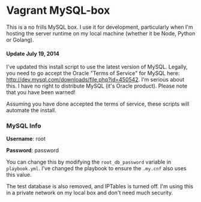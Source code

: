 Vagrant MySQL-box
=================

This is a no frills MySQL box.  I use it for development, particularly when I'm hosting the server runtime on my local machine (whether it be Node, Python or Golang).

#### Update July 19, 2014

I've updated this install script to use the latest version of MySQL.  Legally, you need to go accept the Oracle "Terms of Service" for MySQL here:  http://dev.mysql.com/downloads/file.php?id=450542.  I'm serious about this.  I have no right to distribute MySQL (it's Oracle product).  Please note that you have been warned!

Assuming you have done accepted the terms of service, these scripts will automate the install.

### MySQL Info

**Username**: root

**Password**: password

You can change this by modifying the `root_db_password` variable in `playbook.yml`.  I've changed the playbook to ensure the `.my.cnf` also uses this value.

The test database is also removed, and IPTables is turned off.  I'm using this in a private network on my local box and don't need much security.
